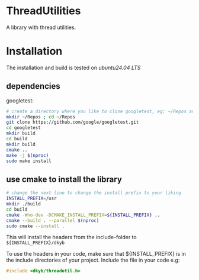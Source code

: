 # ThreadUtilities

A library with thread utilities.

# Installation

The installation and build is tested on *ubuntu24.04 LTS*

## dependencies

googletest:

```bash
# create a directory where you like to clone googletest, eg: ~/Repos and change to it
mkdir ~/Repos ; cd ~/Repos
git clone https://github.com/google/googletest.git
cd googletest
mkdir build
cd build
mkdir build
cmake ..
make -j $(nproc)
sudo make install
```

## use cmake to install the library

```bash
# change the next line to change the install prefix to your liking
INSTALL_PREFIX=/usr
mkdir ./build
cd build
cmake -Wno-dev -DCMAKE_INSTALL_PREFIX=${INSTALL_PREFIX} ..
cmake --build . --parallel $(nproc)
sudo cmake --install .
```

This will install the headers from the include-folder to `${INSTALL_PREFIX}/dkyb`

To use the headers in your code, make sure that ${INSTALL_PREFIX} is in the include directories of your project.
Include the file in your code e.g:

```c++
#include <dkyb/threadutil.h>
```
